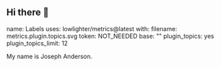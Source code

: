 ## Hi there 👋

name: Labels
uses: lowlighter/metrics@latest
with:
  filename: metrics.plugin.topics.svg
  token: NOT_NEEDED
  base: ""
  plugin_topics: yes
  plugin_topics_limit: 12

My name is Joseph Anderson. 
